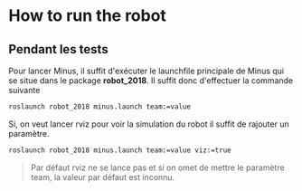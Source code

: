 # How to run the robot


## Pendant les tests

Pour lancer Minus, il suffit d'exécuter le launchfile principale de Minus qui se situe dans le package **robot_2018**.
Il suffit donc d'effectuer la commande suivante

```bash
roslaunch robot_2018 minus.launch team:=value
```

Si, on veut lancer rviz pour voir la simulation du robot il suffit de rajouter un paramètre.

```bash
roslaunch robot_2018 minus.launch team:=value viz:=true
```

> Par défaut rviz ne se lance pas et si on omet de mettre le paramètre team, la valeur par défaut est inconnu.